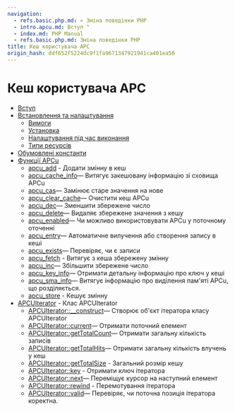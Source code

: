 ```yaml
---
navigation:
  - refs.basic.php.md: « Зміна поведінки PHP
  - intro.apcu.md: Вступ "
  - index.md: PHP Manual
  - refs.basic.php.md: Зміна поведінки PHP
title: Кеш користувача APC
origin_hash: ddf652f5224dc9f1fa9671347921941ca401ea50
---
```

# Кеш користувача APC

-   [Вступ](intro.apcu.md)
-   [Встановлення та налаштування](apcu.setup.md)
    -   [Вимоги](apcu.requirements.md)
    -   [Установка](apcu.installation.md)
    -   [Налаштування під час виконання](apcu.configuration.md)
    -   [Типи ресурсів](apcu.resources.md)
-   [Обумовлені константи](apcu.constants.md)
-   [Функції APCu](ref.apcu.md)
    -   [apcu\_add](function.apcu-add.md) \- Додати змінну в кеш
    -   [apcu\_cache\_info](function.apcu-cache-info.md)— Витягує закешовану інформацію зі сховища APCu
    -   [apcu\_cas](function.apcu-cas.md)— Замінює старе значення на нове
    -   [apcu\_clear\_cache](function.apcu-clear-cache.md)— Очистити кеш APCu
    -   [apcu\_dec](function.apcu-dec.md)— Зменшити збережене число
    -   [apcu\_delete](function.apcu-delete.md)— Видаляє збережене значення з кешу
    -   [apcu\_enabled](function.apcu-enabled.md)— Чи можливо використовувати APCu у поточному оточенні
    -   [apcu\_entry](function.apcu-entry.md)— Автоматичне вилучення або створення запису в кеші
    -   [apcu\_exists](function.apcu-exists.md)— Перевіряє, чи є записи
    -   [apcu\_fetch](function.apcu-fetch.md) \- Витягує з кеша збережену змінну
    -   [apcu\_inc](function.apcu-inc.md)— Збільшити збережене число
    -   [apcu\_key\_info](function.apcu-key-info.md)— Отримати детальну інформацію про ключ у кеші
    -   [apcu\_sma\_info](function.apcu-sma-info.md)— Витягує інформацію про виділення пам'яті APCu, що розділяється.
    -   [apcu\_store](function.apcu-store.md) \- Кешує змінну
-   [APCUIterator](class.apcuiterator.md) \- Клас APCUIterator
    -   [APCUIterator::\_\_construct](apcuiterator.construct.md)— Створює об'єкт ітератора класу APCUIterator
    -   [APCUIterator::current](apcuiterator.current.md)— Отримати поточний елемент
    -   [APCUIterator::getTotalCount](apcuiterator.gettotalcount.md)— Отримати загальну кількість записів
    -   [APCUIterator::getTotalHits](apcuiterator.gettotalhits.md)— Отримати загальну кількість влучень у кеш
    -   [APCUIterator::getTotalSize](apcuiterator.gettotalsize.md) \- Загальний розмір кешу
    -   [APCUIterator::key](apcuiterator.key.md) \- Отримати ключ ітератора
    -   [APCUIterator::next](apcuiterator.next.md)— Переміщує курсор на наступний елемент
    -   [APCUIterator::rewind](apcuiterator.rewind.md) \- Перемотування ітератора
    -   [APCUIterator::valid](apcuiterator.valid.md)— Перевіряє, чи поточна позиція ітератора коректна.
